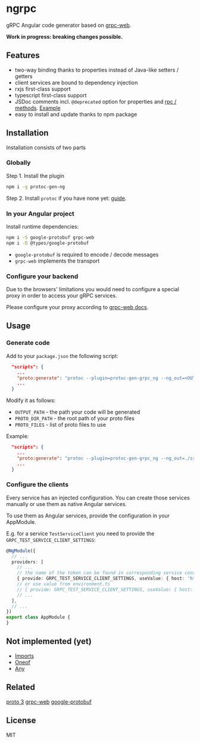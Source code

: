 # ngrpc

gRPC Angular code generator based on [grpc-web](https://github.com/grpc/grpc-web).

**Work in progress: breaking changes possible.**

## Features

- two-way binding thanks to properties instead of Java-like setters / getters
- client services are bound to dependency injection
- rxjs first-class support
- typescript first-class support
- JSDoc comments incl. `@deprecated` option for properties and [rpc / methods](https://stackoverflow.com/a/43380742/1990451). [Example](test/proto/deprecated.proto)
- easy to install and update thanks to npm package

## Installation

Installation consists of two parts

### Globally

Step 1. Install the plugin

```sh
npm i -g protoc-gen-ng
```

Step 2. Install `protoc` if you have none yet: [guide](https://github.com/protocolbuffers/protobuf#protocol-compiler-installation).

### In your Angular project

Install runtime dependencies:

```sh
npm i -S google-protobuf grpc-web
npm i -D @types/google-protobuf
```

- `google-protobuf` is required to encode / decode messages
- `grpc-web` implements the transport

### Configure your backend

Due to the browsers' limitations you would need to configure a special proxy in order to access your gRPC services.

Please configure your proxy according to [grpc-web docs](https://github.com/grpc/grpc-web#proxy-interoperability).

## Usage

### Generate code

Add to your `package.json` the following script:

```json
  "scripts": {
    ...
    "proto:generate": "protoc --plugin=protoc-gen-grpc_ng --ng_out=<OUTPUT_PATH> -I <PROTO_DIR_PATH> <PROTO_FILES>"
    ...
  }
```

Modify it as follows:

- `OUTPUT_PATH` - the path your code will be generated
- `PROTO_DIR_PATH` - the root path of your proto files
- `PROTO_FILES` - list of proto files to use

Example:

```json
  "scripts": {
    ...
    "proto:generate": "protoc --plugin=protoc-gen-grpc_ng --ng_out=./src/proto -I ../proto ../proto/*"
    ...
  }
```

### Configure the clients

Every service has an injected configuration. You can create those services manually or use them as native Angular services.

To use them as Angular services, provide the configuration in your AppModule.

E.g. for a service `TestServiceClient` you need to provide the `GRPC_TEST_SERVICE_CLIENT_SETTINGS`:

```ts
@NgModule({
  // ...
  providers: [
    // ...
    // the name of the token can be found in corresponding service constructor
    { provide: GRPC_TEST_SERVICE_CLIENT_SETTINGS, useValue: { host: 'http://localhost:8080' } },
    // or use value from environment.ts
    // { provide: GRPC_TEST_SERVICE_CLIENT_SETTINGS, useValue: { host: environment.host } },
    // ...
  ],
  // ...
})
export class AppModule {
}
```

## Not implemented (yet)

- [Imports](https://developers.google.com/protocol-buffers/docs/proto3#importing-definitions)
- [Oneof](https://developers.google.com/protocol-buffers/docs/proto3#oneof)
- [Any](https://developers.google.com/protocol-buffers/docs/proto3#any)

## Related

[proto 3](https://developers.google.com/protocol-buffers/docs/proto3#simple)
[grpc-web](https://github.com/grpc/grpc-web)
[google-protobuf](https://github.com/protocolbuffers/protobuf)

## License

MIT
